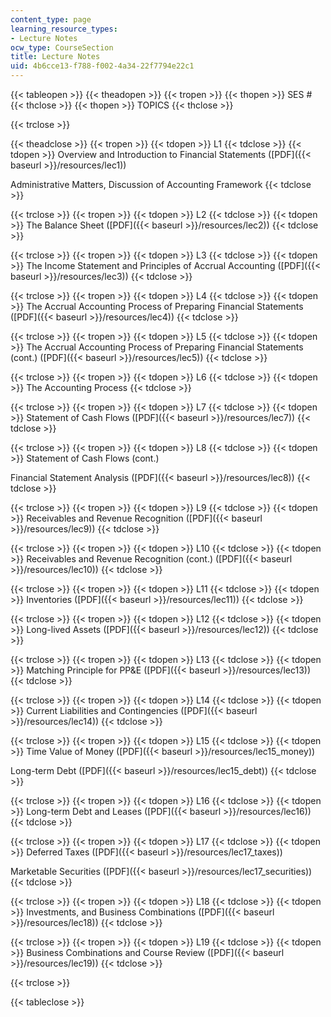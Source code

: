 ```yaml
---
content_type: page
learning_resource_types:
- Lecture Notes
ocw_type: CourseSection
title: Lecture Notes
uid: 4b6cce13-f788-f002-4a34-22f7794e22c1
---
```


{{< tableopen >}}
{{< theadopen >}}
{{< tropen >}}
{{< thopen >}}
SES #
{{< thclose >}}
{{< thopen >}}
TOPICS
{{< thclose >}}

{{< trclose >}}

{{< theadclose >}}
{{< tropen >}}
{{< tdopen >}}
L1
{{< tdclose >}}
{{< tdopen >}}
Overview and Introduction to Financial Statements ([PDF]({{< baseurl >}}/resources/lec1))  
  
Administrative Matters, Discussion of Accounting Framework
{{< tdclose >}}

{{< trclose >}}
{{< tropen >}}
{{< tdopen >}}
L2
{{< tdclose >}}
{{< tdopen >}}
The Balance Sheet ([PDF]({{< baseurl >}}/resources/lec2))
{{< tdclose >}}

{{< trclose >}}
{{< tropen >}}
{{< tdopen >}}
L3
{{< tdclose >}}
{{< tdopen >}}
The Income Statement and Principles of Accrual Accounting ([PDF]({{< baseurl >}}/resources/lec3))
{{< tdclose >}}

{{< trclose >}}
{{< tropen >}}
{{< tdopen >}}
L4
{{< tdclose >}}
{{< tdopen >}}
The Accrual Accounting Process of Preparing Financial Statements ([PDF]({{< baseurl >}}/resources/lec4))
{{< tdclose >}}

{{< trclose >}}
{{< tropen >}}
{{< tdopen >}}
L5
{{< tdclose >}}
{{< tdopen >}}
The Accrual Accounting Process of Preparing Financial Statements (cont.) ([PDF]({{< baseurl >}}/resources/lec5))
{{< tdclose >}}

{{< trclose >}}
{{< tropen >}}
{{< tdopen >}}
L6
{{< tdclose >}}
{{< tdopen >}}
The Accounting Process
{{< tdclose >}}

{{< trclose >}}
{{< tropen >}}
{{< tdopen >}}
L7
{{< tdclose >}}
{{< tdopen >}}
Statement of Cash Flows ([PDF]({{< baseurl >}}/resources/lec7))
{{< tdclose >}}

{{< trclose >}}
{{< tropen >}}
{{< tdopen >}}
L8
{{< tdclose >}}
{{< tdopen >}}
Statement of Cash Flows (cont.)  
  
Financial Statement Analysis ([PDF]({{< baseurl >}}/resources/lec8))
{{< tdclose >}}

{{< trclose >}}
{{< tropen >}}
{{< tdopen >}}
L9
{{< tdclose >}}
{{< tdopen >}}
Receivables and Revenue Recognition ([PDF]({{< baseurl >}}/resources/lec9))
{{< tdclose >}}

{{< trclose >}}
{{< tropen >}}
{{< tdopen >}}
L10
{{< tdclose >}}
{{< tdopen >}}
Receivables and Revenue Recognition (cont.) ([PDF]({{< baseurl >}}/resources/lec10))
{{< tdclose >}}

{{< trclose >}}
{{< tropen >}}
{{< tdopen >}}
L11
{{< tdclose >}}
{{< tdopen >}}
Inventories ([PDF]({{< baseurl >}}/resources/lec11))
{{< tdclose >}}

{{< trclose >}}
{{< tropen >}}
{{< tdopen >}}
L12
{{< tdclose >}}
{{< tdopen >}}
Long-lived Assets ([PDF]({{< baseurl >}}/resources/lec12))
{{< tdclose >}}

{{< trclose >}}
{{< tropen >}}
{{< tdopen >}}
L13
{{< tdclose >}}
{{< tdopen >}}
Matching Principle for PP&E ([PDF]({{< baseurl >}}/resources/lec13))
{{< tdclose >}}

{{< trclose >}}
{{< tropen >}}
{{< tdopen >}}
L14
{{< tdclose >}}
{{< tdopen >}}
Current Liabilities and Contingencies ([PDF]({{< baseurl >}}/resources/lec14))
{{< tdclose >}}

{{< trclose >}}
{{< tropen >}}
{{< tdopen >}}
L15
{{< tdclose >}}
{{< tdopen >}}
Time Value of Money ([PDF]({{< baseurl >}}/resources/lec15_money))  
  
Long-term Debt ([PDF]({{< baseurl >}}/resources/lec15_debt))
{{< tdclose >}}

{{< trclose >}}
{{< tropen >}}
{{< tdopen >}}
L16
{{< tdclose >}}
{{< tdopen >}}
Long-term Debt and Leases ([PDF]({{< baseurl >}}/resources/lec16))
{{< tdclose >}}

{{< trclose >}}
{{< tropen >}}
{{< tdopen >}}
L17
{{< tdclose >}}
{{< tdopen >}}
Deferred Taxes ([PDF]({{< baseurl >}}/resources/lec17_taxes))  
  
Marketable Securities ([PDF]({{< baseurl >}}/resources/lec17_securities))
{{< tdclose >}}

{{< trclose >}}
{{< tropen >}}
{{< tdopen >}}
L18
{{< tdclose >}}
{{< tdopen >}}
Investments, and Business Combinations ([PDF]({{< baseurl >}}/resources/lec18))
{{< tdclose >}}

{{< trclose >}}
{{< tropen >}}
{{< tdopen >}}
L19
{{< tdclose >}}
{{< tdopen >}}
Business Combinations and Course Review ([PDF]({{< baseurl >}}/resources/lec19))
{{< tdclose >}}

{{< trclose >}}

{{< tableclose >}}
